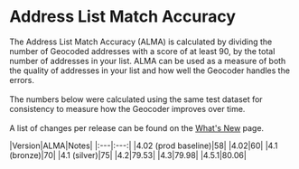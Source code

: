 # Address List Match Accuracy

The Address List Match Accuracy (ALMA) is calculated by dividing the number of Geocoded addresses with a score of at least 90, by the total number of addresses in your list. ALMA can be used as a measure of both the quality of addresses in your list and how well the Geocoder handles the errors.
<br><br>
The numbers below were calculated using the same test dataset for consistency to measure how the Geocoder improves over time.
<br><br>
A list of changes per release can be found on the [What's New](https://github.com/bcgov/ols-geocoder/blob/gh-pages/whats-new.md) page.

|Version|ALMA|Notes|
|:---|:---:|
|4.02 (prod baseline)|58|
|4.02|60|
|4.1 (bronze)|70|
|4.1 (silver)|75|
|4.2|79.53|
|4.3|79.98|
|4.5.1|80.06|

